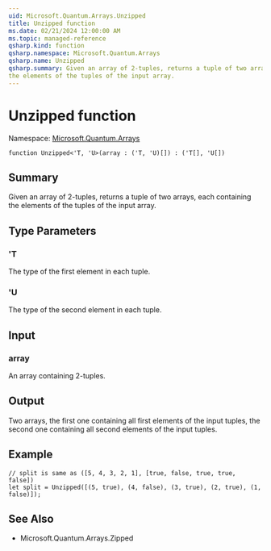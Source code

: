 ```yaml
---
uid: Microsoft.Quantum.Arrays.Unzipped
title: Unzipped function
ms.date: 02/21/2024 12:00:00 AM
ms.topic: managed-reference
qsharp.kind: function
qsharp.namespace: Microsoft.Quantum.Arrays
qsharp.name: Unzipped
qsharp.summary: Given an array of 2-tuples, returns a tuple of two arrays, each containing
the elements of the tuples of the input array.
---
```


# Unzipped function

Namespace: [Microsoft.Quantum.Arrays](xref:Microsoft.Quantum.Arrays)

```qsharp
function Unzipped<'T, 'U>(array : ('T, 'U)[]) : ('T[], 'U[])
```

## Summary
Given an array of 2-tuples, returns a tuple of two arrays, each containing
the elements of the tuples of the input array.

## Type Parameters
### 'T
The type of the first element in each tuple.
### 'U
The type of the second element in each tuple.

## Input
### array
An array containing 2-tuples.

## Output
Two arrays, the first one containing all first elements of the input
tuples, the second one containing all second elements of the input tuples.

## Example
```qsharp
// split is same as ([5, 4, 3, 2, 1], [true, false, true, true, false])
let split = Unzipped([(5, true), (4, false), (3, true), (2, true), (1, false)]);
```

## See Also
- Microsoft.Quantum.Arrays.Zipped
